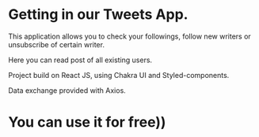# Getting in our Tweets App.

This application allows you to check your followings, follow new writers or unsubscribe of certain writer.

Here you can read post of all existing users.

Project build on React JS, using Chakra UI and Styled-components.

Data exchange provided with Axios.

# You can use it for free))
